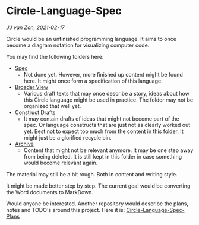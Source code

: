 Circle-Language-Spec
====================

*JJ van Zon, 2021-02-17*

Circle would be an unfinished programming language. It aims to once become a diagram notation for visualizing computer code.

You may find the following folders here:

- [Spec](https://github.com/jjvanzon/Circle-Language-Spec/tree/master/1.%20Spec)
    - Not done yet. However, more finished up content might be found here. It might once form a specification of this language.
- [Broader View](https://github.com/jjvanzon/Circle-Language-Spec/tree/master/2.%20Broader%20View)
    - Various draft texts that may once describe a story, ideas about how this Circle language might be used in practice. The folder may not be organized that well yet.
- [Construct Drafts](https://github.com/jjvanzon/Circle-Language-Spec/tree/master/3.%20Constructs%20Drafts)
    - It may contain drafts of ideas that might not become part of the spec. Or language constructs that are just not as clearly worked out yet. Best not to expect too much from the content in this folder. It might just be a glorified recycle bin.
- [Archive](https://github.com/jjvanzon/Circle-Language-Spec/tree/master/4.%20Archive)
    - Content that might not be relevant anymore. It may be one step away from being deleted. It is still kept in this folder in case something would become relevant again.

The material may still be a bit rough. Both in content and writing style.

It might be made better step by step. The current goal would be converting the Word documents to MarkDown.

Would anyone be interested. Another repository would describe the plans, notes and TODO's around this project. Here it is: [Circle-Language-Spec-Plans](https://github.com/jjvanzon/Circle-Language-Spec-Plans)